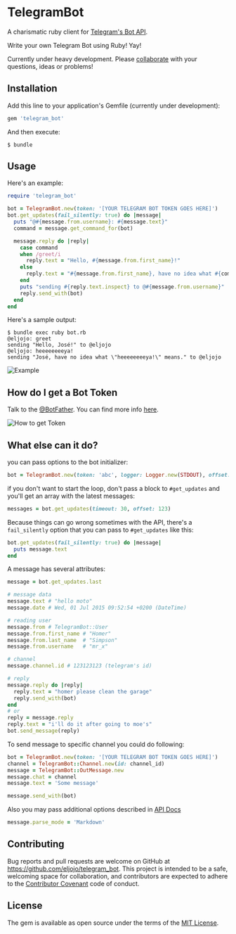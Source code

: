 # TelegramBot

A charismatic ruby client for [Telegram's Bot API](https://core.telegram.org/bots).

Write your own Telegram Bot using Ruby! Yay!

Currently under heavy development.
Please [collaborate](https://github.com/eljojo/telegram_bot/issues/new) with your questions, ideas or problems!

## Installation

Add this line to your application's Gemfile (currently under development):

```ruby
gem 'telegram_bot'
```

And then execute:

    $ bundle

## Usage

Here's an example:

```ruby
require 'telegram_bot'

bot = TelegramBot.new(token: '[YOUR TELEGRAM BOT TOKEN GOES HERE]')
bot.get_updates(fail_silently: true) do |message|
  puts "@#{message.from.username}: #{message.text}"
  command = message.get_command_for(bot)

  message.reply do |reply|
    case command
    when /greet/i
      reply.text = "Hello, #{message.from.first_name}!"
    else
      reply.text = "#{message.from.first_name}, have no idea what #{command.inspect} means."
    end
    puts "sending #{reply.text.inspect} to @#{message.from.username}"
    reply.send_with(bot)
  end
end
```

Here's a sample output:

```
$ bundle exec ruby bot.rb
@eljojo: greet
sending "Hello, José!" to @eljojo
@eljojo: heeeeeeeeya!
sending "José, have no idea what \"heeeeeeeeya!\" means." to @eljojo
```

![Example](http://i.imgur.com/VF8X4CQ.png)

## How do I get a Bot Token

Talk to the [@BotFather](https://telegram.me/botfather).
You can find more info [here](https://core.telegram.org/bots).

![How to get Token](http://i.imgur.com/90ya4Oe.png)

## What else can it do?

you can pass options to the bot initializer:
```ruby
bot = TelegramBot.new(token: 'abc', logger: Logger.new(STDOUT), offset: 123, timeout: 20)
```

if you don't want to start the loop, don't pass a block to ``#get_updates`` and you'll get an array with the latest messages:
```ruby
messages = bot.get_updates(timeout: 30, offset: 123)
```

Because things can go wrong sometimes with the API, there's a ``fail_silently`` option that you can pass to ``#get_updates`` like this:
```ruby
bot.get_updates(fail_silently: true) do |message|
  puts message.text
end
```

A message has several attributes:
```ruby
message = bot.get_updates.last

# message data
message.text # "hello moto"
message.date # Wed, 01 Jul 2015 09:52:54 +0200 (DateTime)

# reading user
message.from # TelegramBot::User
message.from.first_name # "Homer"
message.from.last_name  # "Simpson"
message.from.username   # "mr_x"

# channel
message.channel.id # 123123123 (telegram's id)

# reply
message.reply do |reply|
  reply.text = "homer please clean the garage"
  reply.send_with(bot)
end
# or
reply = message.reply
reply.text = "i'll do it after going to moe's"
bot.send_message(reply)
```

To send message to specific channel you could do following:

```ruby
bot = TelegramBot.new(token: '[YOUR TELEGRAM BOT TOKEN GOES HERE]')
channel = TelegramBot::Channel.new(id: channel_id)
message = TelegramBot::OutMessage.new
message.chat = channel
message.text = 'Some message'

message.send_with(bot)

```

Also you may pass additional options described in [API Docs](https://core.telegram.org/bots/api#sendmessage)

```ruby
message.parse_mode = 'Markdown'
```

## Contributing

Bug reports and pull requests are welcome on GitHub at https://github.com/eljojo/telegram_bot. This project is intended to be a safe, welcoming space for collaboration, and contributors are expected to adhere to the [Contributor Covenant](https://www.contributor-covenant.org/) code of conduct.


## License

The gem is available as open source under the terms of the [MIT License](http://opensource.org/licenses/MIT).

